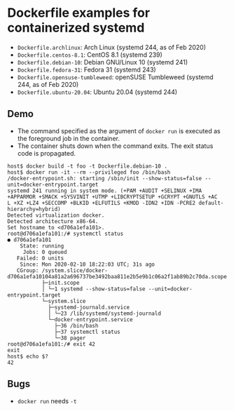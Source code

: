 # Dockerfile examples for containerized systemd

* `Dockerfile.archlinux`: Arch Linux (systemd 244, as of Feb 2020)
* `Dockerfile.centos-8.1`: CentOS 8.1 (systemd 239)
* `Dockerfile.debian-10`: Debian GNU/Linux 10 (systemd 241)
* `Dockerfile.fedora-31`: Fedora 31 (systemd 243)
* `Dockerfile.opensuse-tumbleweed`: openSUSE Tumbleweed (systemd 244, as of Feb 2020)
* `Dockerfile.ubuntu-20.04`: Ubuntu 20.04 (systemd 244)

## Demo

* The command specified as the argument of `docker run` is executed as the foreground job in the container.
* The container shuts down when the command exits. The exit status code is propagated.

```console
host$ docker build -t foo -t Dockerfile.debian-10 .
host$ docker run -it --rm --privileged foo /bin/bash
/docker-entrypoint.sh: starting /sbin/init --show-status=false --unit=docker-entrypoint.target
systemd 241 running in system mode. (+PAM +AUDIT +SELINUX +IMA +APPARMOR +SMACK +SYSVINIT +UTMP +LIBCRYPTSETUP +GCRYPT +GNUTLS +AC
L +XZ +LZ4 +SECCOMP +BLKID +ELFUTILS +KMOD -IDN2 +IDN -PCRE2 default-hierarchy=hybrid)
Detected virtualization docker.
Detected architecture x86-64.
Set hostname to <d706a1efa101>.
root@d706a1efa101:/# systemctl status
● d706a1efa101
    State: running
     Jobs: 0 queued
   Failed: 0 units
    Since: Mon 2020-02-10 18:22:03 UTC; 31s ago
   CGroup: /system.slice/docker-d706a1efa10104a81a2a696737be3492baa811e2b5e9b1c06a2f1ab89b2c70da.scope
           ├─init.scope
           │ └─1 systemd --show-status=false --unit=docker-entrypoint.target
           └─system.slice
             ├─systemd-journald.service
             │ └─23 /lib/systemd/systemd-journald
             └─docker-entrypoint.service
               ├─36 /bin/bash
               ├─37 systemctl status
               └─38 pager
root@d706a1efa101:/# exit 42
exit
host$ echo $?
42
```

## Bugs
* `docker run` needs `-t`
